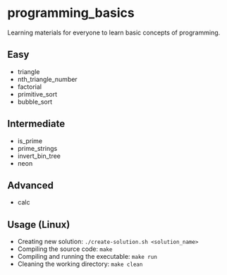 # programming_basics

Learning materials for everyone to learn basic concepts of programming.

## Easy
* triangle
* nth_triangle_number
* factorial
* primitive_sort
* bubble_sort

## Intermediate
* is_prime
* prime_strings
* invert_bin_tree
* neon

## Advanced
* calc

## Usage (Linux)
* Creating new solution: `./create-solution.sh <solution_name>`
* Compiling the source code: `make`
* Compiling and running the executable: `make run`
* Cleaning the working directory: `make clean`
